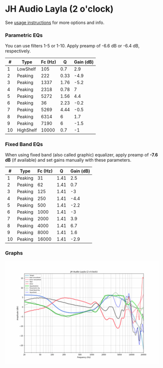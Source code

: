 # JH Audio Layla (2 o'clock)
See [usage instructions](https://github.com/jaakkopasanen/AutoEq#usage) for more options and info.

### Parametric EQs
You can use filters 1-5 or 1-10. Apply preamp of -6.6 dB or -6.4 dB, respectively.

|   # | Type      |   Fc (Hz) |    Q |   Gain (dB) |
|-----|-----------|-----------|------|-------------|
|   1 | LowShelf  |       105 | 0.7  |         2.9 |
|   2 | Peaking   |       222 | 0.33 |        -4.9 |
|   3 | Peaking   |      1337 | 1.76 |        -5.2 |
|   4 | Peaking   |      2318 | 0.78 |         7   |
|   5 | Peaking   |      5272 | 1.56 |         4.4 |
|   6 | Peaking   |        36 | 2.23 |        -0.2 |
|   7 | Peaking   |      5269 | 4.44 |        -0.5 |
|   8 | Peaking   |      6314 | 6    |         1.7 |
|   9 | Peaking   |      7190 | 6    |        -1.5 |
|  10 | HighShelf |     10000 | 0.7  |        -1   |

### Fixed Band EQs
When using fixed band (also called graphic) equalizer, apply preamp of **-7.6 dB** (if available) and set gains manually with these parameters.

|   # | Type    |   Fc (Hz) |    Q |   Gain (dB) |
|-----|---------|-----------|------|-------------|
|   1 | Peaking |        31 | 1.41 |         2.5 |
|   2 | Peaking |        62 | 1.41 |         0.7 |
|   3 | Peaking |       125 | 1.41 |        -3   |
|   4 | Peaking |       250 | 1.41 |        -4.4 |
|   5 | Peaking |       500 | 1.41 |        -2.2 |
|   6 | Peaking |      1000 | 1.41 |        -3   |
|   7 | Peaking |      2000 | 1.41 |         3.9 |
|   8 | Peaking |      4000 | 1.41 |         6.7 |
|   9 | Peaking |      8000 | 1.41 |         1.6 |
|  10 | Peaking |     16000 | 1.41 |        -2.9 |

### Graphs
![](./JH%20Audio%20Layla%20(2%20o'clock).png)
